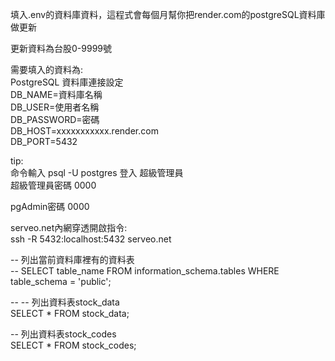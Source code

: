 填入.env的資料庫資料，這程式會每個月幫你把render.com的postgreSQL資料庫做更新<br/>

更新資料為台股0-9999號<br/>

需要填入的資料為:<br/>
PostgreSQL 資料庫連接設定<br/>
DB_NAME=資料庫名稱<br/>
DB_USER=使用者名稱<br/>
DB_PASSWORD=密碼<br/>
DB_HOST=xxxxxxxxxxx.render.com<br/>
DB_PORT=5432<br/>


tip:<br/>
命令輸入 psql -U postgres 登入 超級管理員<br/>
超級管理員密碼 0000<br/>

pgAdmin密碼 0000<br/>


serveo.net內網穿透開啟指令:<br/>
ssh -R 5432:localhost:5432 serveo.net<br/>


-- 列出當前資料庫裡有的資料表<br/>
-- SELECT table_name FROM information_schema.tables WHERE table_schema = 'public';<br/>


-- -- 列出資料表stock_data<br/>
SELECT * FROM stock_data;<br/>

-- 列出資料表stock_codes<br/>
SELECT * FROM stock_codes;<br/>